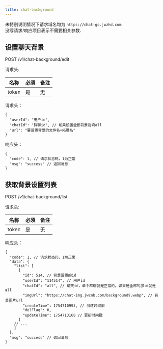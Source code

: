 ```yaml
---
title: chat-background
---
```


未特别说明情况下请求域名均为 `https://chat-go.jwzhd.com`  
没写请求/响应项目表示不需要相关参数.  

## 设置聊天背景

POST /v1/chat-background/edit

请求头:  

|名称|必须|备注|
|-----|-----|-----|
|token|是|无|

请求头：

```JSONC
{
  "userId": "用户id",
  "chatId": "群聊id", // 如果设置全部背景则填all
  "url": "要设置背景的文件名+拓展名"
}
```

响应头：

```JSONC
{
  "code": 1, // 请求状态码，1为正常
  "msg": "success" // 返回消息
}
```

## 获取背景设置列表

POST /v1/chat-background/list

请求头:  

|名称|必须|备注|
|-----|-----|-----|
|token|是|无|

响应头：

```JSONC
{
  "code": 1, // 请求状态码，1为正常
  "data": {
    "list": [
      {
        "id": 514, // 背景设置的id
        "userId": "114514", // 用户id
        "chatId": "all", // 聊天id，单个群聊就是正常的，如果是全部的那id就是all
        "imgUrl": "https://chat-img.jwznb.com/background9.webp", // 背景图片url
        "createTime": 1754710993, // 创建时间戳
        "delFlag": 0,
        "updateTime": 1754713160 // 更新时间戳
      }
    // ...
    ]
  },
  "msg": "success" // 返回消息
}
```
